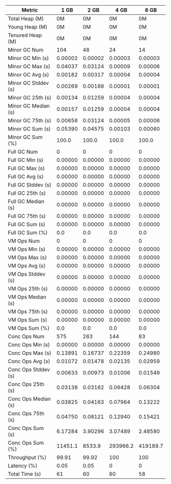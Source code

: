 | Metric | 1 GB | 2 GB | 4 GB | 8 GB |
|------|----|----|----|----|
| Total Heap (M) | 0M | 0M | 0M | 0M |
| Young Heap (M) | 0M | 0M | 0M | 0M |
| Tenured Heap (M) | 0M | 0M | 0M | 0M |
| Minor GC Num | 104 | 48 | 24 | 14 |
| Minor GC Min (s) | 0.00002 | 0.00002 | 0.00003 | 0.00003 |
| Minor GC Max (s) | 0.04037 | 0.03124 | 0.00009 | 0.00006 |
| Minor GC Avg (s) | 0.00182 | 0.00317 | 0.00004 | 0.00004 |
| Minor GC Stddev (s) | 0.00269 | 0.00188 | 0.00001 | 0.00001 |
| Minor GC 25th (s) | 0.00134 | 0.01259 | 0.00004 | 0.00004 |
| Minor GC Median (s) | 0.00157 | 0.01259 | 0.00004 | 0.00004 |
| Minor GC 75th (s) | 0.00658 | 0.03124 | 0.00005 | 0.00006 |
| Minor GC Sum (s) | 0.05390 | 0.04575 | 0.00103 | 0.00060 |
| Minor GC Sum (%) | 100.0 | 100.0 | 100.0 | 100.0 |
| Full GC Num | 0 | 0 | 0 | 0 |
| Full GC Min (s) | 0.00000 | 0.00000 | 0.00000 | 0.00000 |
| Full GC Max (s) | 0.00000 | 0.00000 | 0.00000 | 0.00000 |
| Full GC Avg (s) | 0.00000 | 0.00000 | 0.00000 | 0.00000 |
| Full GC Stddev (s) | 0.00000 | 0.00000 | 0.00000 | 0.00000 |
| Full GC 25th (s) | 0.00000 | 0.00000 | 0.00000 | 0.00000 |
| Full GC Median (s) | 0.00000 | 0.00000 | 0.00000 | 0.00000 |
| Full GC 75th (s) | 0.00000 | 0.00000 | 0.00000 | 0.00000 |
| Full GC Sum (s) | 0.00000 | 0.00000 | 0.00000 | 0.00000 |
| Full GC Sum (%) | 0.0 | 0.0 | 0.0 | 0.0 |
| VM Ops Num | 0 | 0 | 0 | 0 |
| VM Ops Min (s) | 0.00000 | 0.00000 | 0.00000 | 0.00000 |
| VM Ops Max (s) | 0.00000 | 0.00000 | 0.00000 | 0.00000 |
| VM Ops Avg (s) | 0.00000 | 0.00000 | 0.00000 | 0.00000 |
| VM Ops Stddev (s) | 0.00000 | 0.00000 | 0.00000 | 0.00000 |
| VM Ops 25th (s) | 0.00000 | 0.00000 | 0.00000 | 0.00000 |
| VM Ops Median (s) | 0.00000 | 0.00000 | 0.00000 | 0.00000 |
| VM Ops 75th (s) | 0.00000 | 0.00000 | 0.00000 | 0.00000 |
| VM Ops Sum (s) | 0.00000 | 0.00000 | 0.00000 | 0.00000 |
| VM Ops Sum (%) | 0.0 | 0.0 | 0.0 | 0.0 |
| Conc Ops Num | 575 | 263 | 144 | 83 |
| Conc Ops Min (s) | 0.00000 | 0.00000 | 0.00000 | 0.00000 |
| Conc Ops Max (s) | 0.13891 | 0.16737 | 0.22359 | 0.24980 |
| Conc Ops Avg (s) | 0.01072 | 0.01478 | 0.02135 | 0.02959 |
| Conc Ops Stddev (s) | 0.00633 | 0.00973 | 0.01006 | 0.01549 |
| Conc Ops 25th (s) | 0.03138 | 0.03162 | 0.06428 | 0.06304 |
| Conc Ops Median (s) | 0.03825 | 0.04163 | 0.07964 | 0.13222 |
| Conc Ops 75th (s) | 0.04750 | 0.08121 | 0.12940 | 0.15421 |
| Conc Ops Sum (s) | 6.17284 | 3.90296 | 3.07489 | 2.48580 |
| Conc Ops Sum (%) | 11451.1 | 8533.9 | 293966.2 | 419189.7 |
| Throughput (%) | 99.91 | 99.92 | 100 | 100 |
| Latency (%) | 0.05 | 0.05 | 0 | 0 |
| Total Time (s) | 61 | 60 | 60 | 58 |
